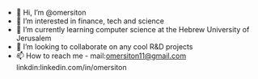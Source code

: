 - 👋 Hi, I’m @omersiton
- 👀 I’m interested in finance, tech and science
- 🌱 I’m currently learning computer science at the Hebrew University of Jerusalem
- 💞️ I’m looking to collaborate on any cool R&D projects
- 📫 How to reach me - mail:omersiton11@gmail.com linkdin:linkedin.com/in/omersiton

<!---
sositon/sositon is a ✨ special ✨ repository because its `README.md` (this file) appears on your GitHub profile.
You can click the Preview link to take a look at your changes.
--->
